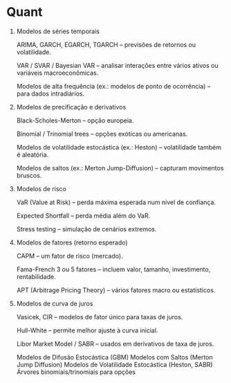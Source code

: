 # Quant

1) Modelos de séries temporais

    ARIMA, GARCH, EGARCH, TGARCH – previsões de retornos ou volatilidade.

    VAR / SVAR / Bayesian VAR – analisar interações entre vários ativos ou variáveis macroeconômicas.

    Modelos de alta frequência (ex.: modelos de ponto de ocorrência) – para dados intradiários.


2) Modelos de precificação e derivativos

    Black-Scholes-Merton – opção europeia.

    Binomial / Trinomial trees – opções exóticas ou americanas.

    Modelos de volatilidade estocástica (ex.: Heston) – volatilidade também é aleatória.

    Modelos de saltos (ex.: Merton Jump-Diffusion) – capturam movimentos bruscos.


3) Modelos de risco

    VaR (Value at Risk) – perda máxima esperada num nível de confiança.

    Expected Shortfall – perda média além do VaR.

    Stress testing – simulação de cenários extremos.


4) Modelos de fatores (retorno esperado)

    CAPM – um fator de risco (mercado).

    Fama-French 3 ou 5 fatores – incluem valor, tamanho, investimento, rentabilidade.

    APT (Arbitrage Pricing Theory) – vários fatores macro ou estatísticos.


6) Modelos de curva de juros

    Vasicek, CIR – modelos de fator único para taxas de juros.

    Hull-White – permite melhor ajuste à curva inicial.

    Libor Market Model / SABR – usados em derivativos de taxa de juros.

   Modelos de Difusão Estocástica (GBM)
Modelos com Saltos (Merton Jump Diffusion)
Modelos de Volatilidade Estocástica (Heston, SABR)
Árvores binomiais/trinomiais para opções

